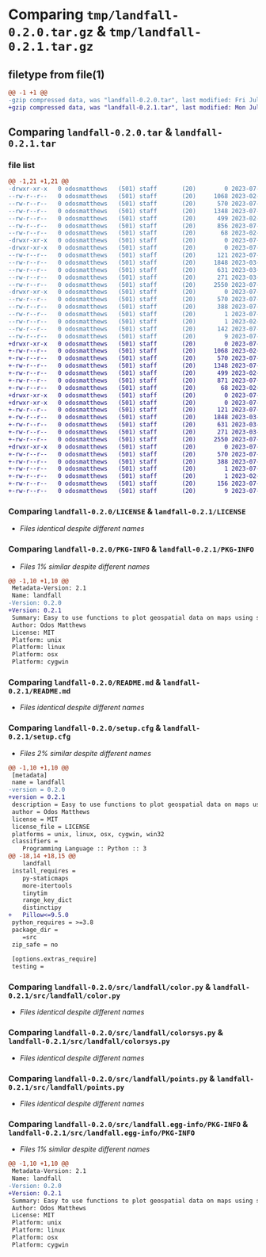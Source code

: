 # Comparing `tmp/landfall-0.2.0.tar.gz` & `tmp/landfall-0.2.1.tar.gz`

## filetype from file(1)

```diff
@@ -1 +1 @@
-gzip compressed data, was "landfall-0.2.0.tar", last modified: Fri Jul 21 17:38:04 2023, max compression
+gzip compressed data, was "landfall-0.2.1.tar", last modified: Mon Jul 24 15:03:08 2023, max compression
```

## Comparing `landfall-0.2.0.tar` & `landfall-0.2.1.tar`

### file list

```diff
@@ -1,21 +1,21 @@
-drwxr-xr-x   0 odosmatthews   (501) staff       (20)        0 2023-07-21 17:38:04.657163 landfall-0.2.0/
--rw-r--r--   0 odosmatthews   (501) staff       (20)     1068 2023-02-28 17:06:52.000000 landfall-0.2.0/LICENSE
--rw-r--r--   0 odosmatthews   (501) staff       (20)      570 2023-07-21 17:38:04.657316 landfall-0.2.0/PKG-INFO
--rw-r--r--   0 odosmatthews   (501) staff       (20)     1348 2023-07-21 17:24:03.000000 landfall-0.2.0/README.md
--rw-r--r--   0 odosmatthews   (501) staff       (20)      499 2023-02-28 17:09:25.000000 landfall-0.2.0/pyproject.toml
--rw-r--r--   0 odosmatthews   (501) staff       (20)      856 2023-07-21 17:38:04.658549 landfall-0.2.0/setup.cfg
--rw-r--r--   0 odosmatthews   (501) staff       (20)       68 2023-02-28 17:08:57.000000 landfall-0.2.0/setup.py
-drwxr-xr-x   0 odosmatthews   (501) staff       (20)        0 2023-07-21 17:38:04.643072 landfall-0.2.0/src/
-drwxr-xr-x   0 odosmatthews   (501) staff       (20)        0 2023-07-21 17:38:04.650142 landfall-0.2.0/src/landfall/
--rw-r--r--   0 odosmatthews   (501) staff       (20)      121 2023-07-21 17:35:38.000000 landfall-0.2.0/src/landfall/__init__.py
--rw-r--r--   0 odosmatthews   (501) staff       (20)     1848 2023-03-06 19:27:35.000000 landfall-0.2.0/src/landfall/color.py
--rw-r--r--   0 odosmatthews   (501) staff       (20)      631 2023-03-06 17:06:44.000000 landfall-0.2.0/src/landfall/colorsys.py
--rw-r--r--   0 odosmatthews   (501) staff       (20)      271 2023-03-06 17:06:44.000000 landfall-0.2.0/src/landfall/distinctipy.py
--rw-r--r--   0 odosmatthews   (501) staff       (20)     2550 2023-07-21 17:37:15.000000 landfall-0.2.0/src/landfall/points.py
-drwxr-xr-x   0 odosmatthews   (501) staff       (20)        0 2023-07-21 17:38:04.656866 landfall-0.2.0/src/landfall.egg-info/
--rw-r--r--   0 odosmatthews   (501) staff       (20)      570 2023-07-21 17:38:04.000000 landfall-0.2.0/src/landfall.egg-info/PKG-INFO
--rw-r--r--   0 odosmatthews   (501) staff       (20)      388 2023-07-21 17:38:04.000000 landfall-0.2.0/src/landfall.egg-info/SOURCES.txt
--rw-r--r--   0 odosmatthews   (501) staff       (20)        1 2023-07-21 17:38:04.000000 landfall-0.2.0/src/landfall.egg-info/dependency_links.txt
--rw-r--r--   0 odosmatthews   (501) staff       (20)        1 2023-02-28 18:06:53.000000 landfall-0.2.0/src/landfall.egg-info/not-zip-safe
--rw-r--r--   0 odosmatthews   (501) staff       (20)      142 2023-07-21 17:38:04.000000 landfall-0.2.0/src/landfall.egg-info/requires.txt
--rw-r--r--   0 odosmatthews   (501) staff       (20)        9 2023-07-21 17:38:04.000000 landfall-0.2.0/src/landfall.egg-info/top_level.txt
+drwxr-xr-x   0 odosmatthews   (501) staff       (20)        0 2023-07-24 15:03:08.553761 landfall-0.2.1/
+-rw-r--r--   0 odosmatthews   (501) staff       (20)     1068 2023-02-28 17:06:52.000000 landfall-0.2.1/LICENSE
+-rw-r--r--   0 odosmatthews   (501) staff       (20)      570 2023-07-24 15:03:08.553911 landfall-0.2.1/PKG-INFO
+-rw-r--r--   0 odosmatthews   (501) staff       (20)     1348 2023-07-21 17:24:03.000000 landfall-0.2.1/README.md
+-rw-r--r--   0 odosmatthews   (501) staff       (20)      499 2023-02-28 17:09:25.000000 landfall-0.2.1/pyproject.toml
+-rw-r--r--   0 odosmatthews   (501) staff       (20)      871 2023-07-24 15:03:08.555961 landfall-0.2.1/setup.cfg
+-rw-r--r--   0 odosmatthews   (501) staff       (20)       68 2023-02-28 17:08:57.000000 landfall-0.2.1/setup.py
+drwxr-xr-x   0 odosmatthews   (501) staff       (20)        0 2023-07-24 15:03:08.527670 landfall-0.2.1/src/
+drwxr-xr-x   0 odosmatthews   (501) staff       (20)        0 2023-07-24 15:03:08.542930 landfall-0.2.1/src/landfall/
+-rw-r--r--   0 odosmatthews   (501) staff       (20)      121 2023-07-24 15:01:36.000000 landfall-0.2.1/src/landfall/__init__.py
+-rw-r--r--   0 odosmatthews   (501) staff       (20)     1848 2023-03-06 19:27:35.000000 landfall-0.2.1/src/landfall/color.py
+-rw-r--r--   0 odosmatthews   (501) staff       (20)      631 2023-03-06 17:06:44.000000 landfall-0.2.1/src/landfall/colorsys.py
+-rw-r--r--   0 odosmatthews   (501) staff       (20)      271 2023-03-06 17:06:44.000000 landfall-0.2.1/src/landfall/distinctipy.py
+-rw-r--r--   0 odosmatthews   (501) staff       (20)     2550 2023-07-21 17:37:15.000000 landfall-0.2.1/src/landfall/points.py
+drwxr-xr-x   0 odosmatthews   (501) staff       (20)        0 2023-07-24 15:03:08.553401 landfall-0.2.1/src/landfall.egg-info/
+-rw-r--r--   0 odosmatthews   (501) staff       (20)      570 2023-07-24 15:03:08.000000 landfall-0.2.1/src/landfall.egg-info/PKG-INFO
+-rw-r--r--   0 odosmatthews   (501) staff       (20)      388 2023-07-24 15:03:08.000000 landfall-0.2.1/src/landfall.egg-info/SOURCES.txt
+-rw-r--r--   0 odosmatthews   (501) staff       (20)        1 2023-07-24 15:03:08.000000 landfall-0.2.1/src/landfall.egg-info/dependency_links.txt
+-rw-r--r--   0 odosmatthews   (501) staff       (20)        1 2023-02-28 18:06:53.000000 landfall-0.2.1/src/landfall.egg-info/not-zip-safe
+-rw-r--r--   0 odosmatthews   (501) staff       (20)      156 2023-07-24 15:03:08.000000 landfall-0.2.1/src/landfall.egg-info/requires.txt
+-rw-r--r--   0 odosmatthews   (501) staff       (20)        9 2023-07-24 15:03:08.000000 landfall-0.2.1/src/landfall.egg-info/top_level.txt
```

### Comparing `landfall-0.2.0/LICENSE` & `landfall-0.2.1/LICENSE`

 * *Files identical despite different names*

### Comparing `landfall-0.2.0/PKG-INFO` & `landfall-0.2.1/PKG-INFO`

 * *Files 1% similar despite different names*

```diff
@@ -1,10 +1,10 @@
 Metadata-Version: 2.1
 Name: landfall
-Version: 0.2.0
+Version: 0.2.1
 Summary: Easy to use functions to plot geospatial data on maps using staticmaps.
 Author: Odos Matthews
 License: MIT
 Platform: unix
 Platform: linux
 Platform: osx
 Platform: cygwin
```

### Comparing `landfall-0.2.0/README.md` & `landfall-0.2.1/README.md`

 * *Files identical despite different names*

### Comparing `landfall-0.2.0/setup.cfg` & `landfall-0.2.1/setup.cfg`

 * *Files 2% similar despite different names*

```diff
@@ -1,10 +1,10 @@
 [metadata]
 name = landfall
-version = 0.2.0
+version = 0.2.1
 description = Easy to use functions to plot geospatial data on maps using staticmaps.
 author = Odos Matthews
 license = MIT
 license_file = LICENSE
 platforms = unix, linux, osx, cygwin, win32
 classifiers = 
 	Programming Language :: Python :: 3
@@ -18,14 +18,15 @@
 	landfall
 install_requires = 
 	py-staticmaps
 	more-itertools
 	tinytim
 	range_key_dict
 	distinctipy
+	Pillow<=9.5.0
 python_requires = >=3.8
 package_dir = 
 	=src
 zip_safe = no
 
 [options.extras_require]
 testing =
```

### Comparing `landfall-0.2.0/src/landfall/color.py` & `landfall-0.2.1/src/landfall/color.py`

 * *Files identical despite different names*

### Comparing `landfall-0.2.0/src/landfall/colorsys.py` & `landfall-0.2.1/src/landfall/colorsys.py`

 * *Files identical despite different names*

### Comparing `landfall-0.2.0/src/landfall/points.py` & `landfall-0.2.1/src/landfall/points.py`

 * *Files identical despite different names*

### Comparing `landfall-0.2.0/src/landfall.egg-info/PKG-INFO` & `landfall-0.2.1/src/landfall.egg-info/PKG-INFO`

 * *Files 1% similar despite different names*

```diff
@@ -1,10 +1,10 @@
 Metadata-Version: 2.1
 Name: landfall
-Version: 0.2.0
+Version: 0.2.1
 Summary: Easy to use functions to plot geospatial data on maps using staticmaps.
 Author: Odos Matthews
 License: MIT
 Platform: unix
 Platform: linux
 Platform: osx
 Platform: cygwin
```

